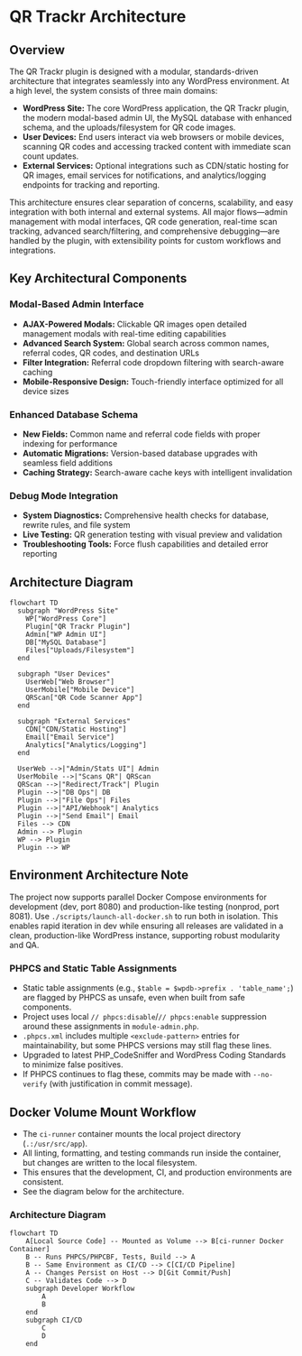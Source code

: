 # QR Trackr Architecture

## Overview

The QR Trackr plugin is designed with a modular, standards-driven architecture that integrates seamlessly into any WordPress environment. At a high level, the system consists of three main domains:

- **WordPress Site:** The core WordPress application, the QR Trackr plugin, the modern modal-based admin UI, the MySQL database with enhanced schema, and the uploads/filesystem for QR code images.
- **User Devices:** End users interact via web browsers or mobile devices, scanning QR codes and accessing tracked content with immediate scan count updates.
- **External Services:** Optional integrations such as CDN/static hosting for QR images, email services for notifications, and analytics/logging endpoints for tracking and reporting.

This architecture ensures clear separation of concerns, scalability, and easy integration with both internal and external systems. All major flows—admin management with modal interfaces, QR code generation, real-time scan tracking, advanced search/filtering, and comprehensive debugging—are handled by the plugin, with extensibility points for custom workflows and integrations.

## Key Architectural Components

### Modal-Based Admin Interface
- **AJAX-Powered Modals:** Clickable QR images open detailed management modals with real-time editing capabilities
- **Advanced Search System:** Global search across common names, referral codes, QR codes, and destination URLs
- **Filter Integration:** Referral code dropdown filtering with search-aware caching
- **Mobile-Responsive Design:** Touch-friendly interface optimized for all device sizes

### Enhanced Database Schema
- **New Fields:** Common name and referral code fields with proper indexing for performance
- **Automatic Migrations:** Version-based database upgrades with seamless field additions
- **Caching Strategy:** Search-aware cache keys with intelligent invalidation

### Debug Mode Integration
- **System Diagnostics:** Comprehensive health checks for database, rewrite rules, and file system
- **Live Testing:** QR generation testing with visual preview and validation
- **Troubleshooting Tools:** Force flush capabilities and detailed error reporting

## Architecture Diagram

```mermaid
flowchart TD
  subgraph "WordPress Site"
    WP["WordPress Core"]
    Plugin["QR Trackr Plugin"]
    Admin["WP Admin UI"]
    DB["MySQL Database"]
    Files["Uploads/Filesystem"]
  end

  subgraph "User Devices"
    UserWeb["Web Browser"]
    UserMobile["Mobile Device"]
    QRScan["QR Code Scanner App"]
  end

  subgraph "External Services"
    CDN["CDN/Static Hosting"]
    Email["Email Service"]
    Analytics["Analytics/Logging"]
  end

  UserWeb -->|"Admin/Stats UI"| Admin
  UserMobile -->|"Scans QR"| QRScan
  QRScan -->|"Redirect/Track"| Plugin
  Plugin -->|"DB Ops"| DB
  Plugin -->|"File Ops"| Files
  Plugin -->|"API/Webhook"| Analytics
  Plugin -->|"Send Email"| Email
  Files --> CDN
  Admin --> Plugin
  WP --> Plugin
  Plugin --> WP
``` 

## Environment Architecture Note

The project now supports parallel Docker Compose environments for development (dev, port 8080) and production-like testing (nonprod, port 8081). Use `./scripts/launch-all-docker.sh` to run both in isolation. This enables rapid iteration in dev while ensuring all releases are validated in a clean, production-like WordPress instance, supporting robust modularity and QA. 

### PHPCS and Static Table Assignments
- Static table assignments (e.g., `$table = $wpdb->prefix . 'table_name';`) are flagged by PHPCS as unsafe, even when built from safe components.
- Project uses local `// phpcs:disable`/`// phpcs:enable` suppression around these assignments in `module-admin.php`.
- `.phpcs.xml` includes multiple `<exclude-pattern>` entries for maintainability, but some PHPCS versions may still flag these lines.
- Upgraded to latest PHP_CodeSniffer and WordPress Coding Standards to minimize false positives.
- If PHPCS continues to flag these, commits may be made with `--no-verify` (with justification in commit message). 

## Docker Volume Mount Workflow

- The `ci-runner` container mounts the local project directory (`.:/usr/src/app`).
- All linting, formatting, and testing commands run inside the container, but changes are written to the local filesystem.
- This ensures that the development, CI, and production environments are consistent.
- See the diagram below for the architecture.

### Architecture Diagram

```mermaid
flowchart TD
    A[Local Source Code] -- Mounted as Volume --> B[ci-runner Docker Container]
    B -- Runs PHPCS/PHPCBF, Tests, Build --> A
    B -- Same Environment as CI/CD --> C[CI/CD Pipeline]
    A -- Changes Persist on Host --> D[Git Commit/Push]
    C -- Validates Code --> D
    subgraph Developer Workflow
        A
        B
    end
    subgraph CI/CD
        C
        D
    end
```